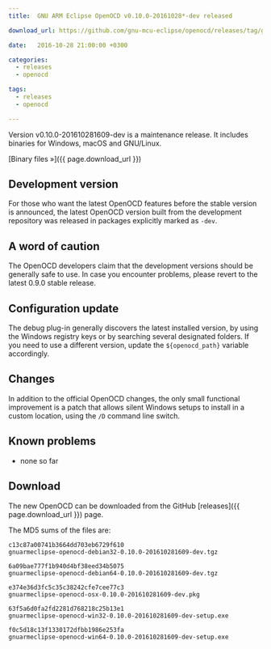 ```yaml
---
title:  GNU ARM Eclipse OpenOCD v0.10.0-20161028*-dev released

download_url: https://github.com/gnu-mcu-eclipse/openocd/releases/tag/gae-0.10.0-20161028

date:   2016-10-28 21:00:00 +0300

categories:
  - releases
  - openocd

tags:
  - releases
  - openocd

---
```


Version v0.10.0-201610281609-dev is a maintenance release. It includes binaries for Windows, macOS and GNU/Linux.

[Binary files »]({{ page.download_url }})

## Development version

For those who want the latest OpenOCD features before the stable version is announced, the latest OpenOCD version built from the development repository was released in packages explicitly marked as `-dev`.

## A word of caution

The OpenOCD developers claim that the development versions should be generally safe to use. In case you encounter problems, please revert to the latest 0.9.0 stable release.

## Configuration update

The debug plug-in generally discovers the latest installed version, by using the Windows registry keys or by searching several designated folders. If you need to use a different version, update the `${openocd_path}` variable accordingly.

## Changes

In addition to the official OpenOCD changes, the only small functional improvement is a patch that allows silent Windows setups to install in a custom location, using the `/D` command line switch.

## Known problems

* none so far

## Download

The new OpenOCD can be downloaded from the GitHub [releases]({{ page.download_url }}) page.

The MD5 sums of the files are:

```console
c13c87a00741b3664dd703eb6729f610
gnuarmeclipse-openocd-debian32-0.10.0-201610281609-dev.tgz

6a09bae777f1b940d4bf38eed34b5075
gnuarmeclipse-openocd-debian64-0.10.0-201610281609-dev.tgz

e374e36d3fc5c35c38242cfe7cee77c3
gnuarmeclipse-openocd-osx-0.10.0-201610281609-dev.pkg

63f5a6d0fa2fd2281d768218c25b13e1
gnuarmeclipse-openocd-win32-0.10.0-201610281609-dev-setup.exe

f0c5d18c13f1330172dfbb1986e253fa
gnuarmeclipse-openocd-win64-0.10.0-201610281609-dev-setup.exe
```

